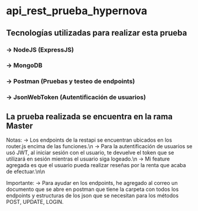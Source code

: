 # api_rest_prueba_hypernova

## Tecnologías utilizadas para realizar esta prueba
### -> NodeJS (ExpressJS)
### -> MongoDB
### -> Postman (Pruebas y testeo de endpoints)
### -> JsonWebToken (Autentificación de usuarios)
## La prueba realizada se encuentra en la rama Master

Notas: 
-> Los endpoints de la restapi se encuentran ubicados en los router.js encima de las funciones.\n
-> Para la autentificación de usuarios se usó JWT, al iniciar sesión con el usuario, te devuelve el token que se utilizará en sesión mientras el usuario siga logeado.\n
-> Mi feature agregada es que el usuario pueda realizar reseñas por la renta que acaba de efectuar.\n\n

Importante:
-> Para ayudar en los endpoints, he agregado al correo un documento que se abre en postman que tiene la carpeta con todos los endpoints y estructuras de los json que se necesitan para los métodos POST, UPDATE, LOGIN.
